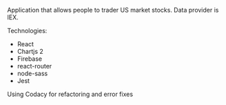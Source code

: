 Application that allows people to trader US market stocks. Data provider is IEX.

Technologies: 
- React
- Chartjs 2
- Firebase
- react-router
- node-sass
- Jest

Using Codacy for refactoring and error fixes
